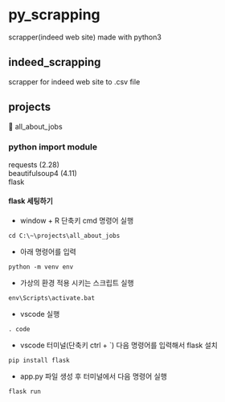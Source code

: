 # py_scrapping
scrapper(indeed web site) made with python3

## indeed_scrapping
scrapper for indeed web site to .csv file

## projects
📂 all_about_jobs

### python import module
requests (2.28) <br>
beautifulsoup4 (4.11) <br>
flask

#### flask 세팅하기

- window + R 단축키 cmd 명령어 실행
```
cd C:\~\projects\all_about_jobs 
```
- 아래 명령어를 입력 <br>
```
python -m venv env
```
- 가상의 환경 적용 시키는 스크립트 실행 <br>
```
env\Scripts\activate.bat
```
- vscode 실행 <br>
```
. code
```
- vscode 터미널(단축키 ctrl + `) 다음 명령어를 입력해서 flask 설치 <br>
```
pip install flask
```
- app.py 파일 생성 후 터미널에서 다음 명령어 실행
```
flask run
```
